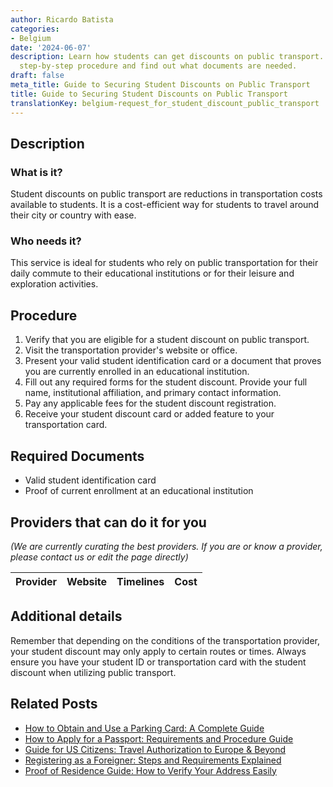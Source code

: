 ```yaml
---
author: Ricardo Batista
categories:
- Belgium
date: '2024-06-07'
description: Learn how students can get discounts on public transport. Follow our
  step-by-step procedure and find out what documents are needed.
draft: false
meta_title: Guide to Securing Student Discounts on Public Transport
title: Guide to Securing Student Discounts on Public Transport
translationKey: belgium-request_for_student_discount_public_transport
---
```


## Description
### What is it?
Student discounts on public transport are reductions in transportation costs available to students. It is a cost-efficient way for students to travel around their city or country with ease.

### Who needs it?
This service is ideal for students who rely on public transportation for their daily commute to their educational institutions or for their leisure and exploration activities. 

## Procedure

1. Verify that you are eligible for a student discount on public transport.
2. Visit the transportation provider's website or office. 
3. Present your valid student identification card or a document that proves you are currently enrolled in an educational institution. 
4. Fill out any required forms for the student discount. Provide your full name, institutional affiliation, and primary contact information.
5. Pay any applicable fees for the student discount registration.
6. Receive your student discount card or added feature to your transportation card.

## Required Documents

- Valid student identification card
- Proof of current enrollment at an educational institution 

## Providers that can do it for you

_(We are currently curating the best providers. If you are or know a provider, please contact us or edit the page directly)_

| Provider        |     Website     |     Timelines    |       Cost      |
| :-------------: | :-------------: |  :-------------: | :-------------: |

## Additional details
Remember that depending on the conditions of the transportation provider, your student discount may only apply to certain routes or times. Always ensure you have your student ID or transportation card with the student discount when utilizing public transport.


## Related Posts

- [How to Obtain and Use a Parking Card: A Complete Guide](https://tramitit.com/guides/belgium/request_for_parking_card/)
- [How to Apply for a Passport: Requirements and Procedure Guide](https://tramitit.com/guides/belgium/request_for_passport/)
- [Guide for US Citizens: Travel Authorization to Europe & Beyond](https://tramitit.com/guides/belgium/request_for_travel_authorization/)
- [Registering as a Foreigner: Steps and Requirements Explained](https://tramitit.com/guides/belgium/registration_in_the_foreigners_registers/)
- [Proof of Residence Guide: How to Verify Your Address Easily](https://tramitit.com/guides/belgium/request_for_proof_of_residence/)